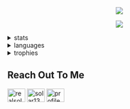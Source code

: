 <p align="center"><img src="https://lanyard-profile-readme.vercel.app/api/832383090844368946""https://discord.com/users/1210328051464798231"</p>
  
<p align="center"><img src="https://komarev.com/ghpvc/?username=stattiqs&style=plastic&color=blue"</p>
  
 </p>

<details>
<summary>stats</summary>
<img src="https://github-readme-stats.vercel.app/api?username=stattiqs&show_icons=true&theme=tokyonight">
</details>

<details>
<summary>languages</summary>
<img src="https://github-readme-stats.vercel.app/api/top-langs/?username=stattiqs&langs_count=8&layout=compact&theme=tokyonight&show_icons=true">
</details>

<details>
<summary>trophies</summary>
<img src="https://github-profile-trophy.vercel.app/?username=retributions&theme=tokyonight)](https://github.com/stattiqs-ma/github-profile-trophy">
</details>

<h2 align="left">Reach Out To Me</h2>
<p align="left">
<a href="https://twitter.com/fedthreat" target="blank"><img align="center" src="https://raw.githubusercontent.com/rahuldkjain/github-profile-readme-generator/master/src/images/icons/Social/twitter.svg" alt="realsolar" height="30" width="40" /></a>
<a href="https://www.youtube.com/c/stattiqs" target="blank"><img align="center" src="https://raw.githubusercontent.com/rahuldkjain/github-profile-readme-generator/master/src/images/icons/Social/youtube.svg" alt="solar1337" height="30" width="40" /></a>
<a href="https://discord.com/users/1210328051464798231" target="blank"><img align="center" src="https://raw.githubusercontent.com/rahuldkjain/github-profile-readme-generator/master/src/images/icons/Social/discord.svg" alt="profile" height="30" width="40" /></a>
</p>

